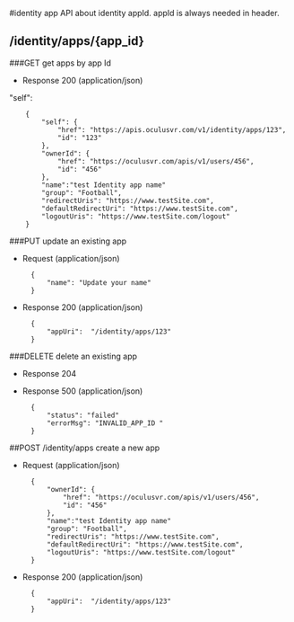 #identity app
API about identity appId. appId is always needed in header.

## /identity/apps/{app_id}
###GET
get apps by app Id

+ Response 200 (application/json)

"self":

        {
            "self": {
                "href": "https://apis.oculusvr.com/v1/identity/apps/123",
                "id": "123"
            },
            "ownerId": {
                "href": "https://oculusvr.com/apis/v1/users/456",
                "id": "456"
            },
            "name":"test Identity app name"
            "group": "Football",
            "redirectUris": "https://www.testSite.com",
            "defaultRedirectUri": "https://www.testSite.com",
            "logoutUris": "https://www.testSite.com/logout"
        }

###PUT
update an existing app

+ Request (application/json)

        {
            "name": "Update your name"
        }

+ Response 200 (application/json)

        {
            "appUri":  "/identity/apps/123"
        }

###DELETE
delete an existing app

+ Response 204

+ Response 500 (application/json)

        {
            "status": "failed"
            "errorMsg": "INVALID_APP_ID "
        }

##POST /identity/apps
create a new app

+ Request (application/json)

        {
            "ownerId": {
                "href": "https://oculusvr.com/apis/v1/users/456",
                "id": "456"
            },
            "name":"test Identity app name"
            "group": "Football",
            "redirectUris": "https://www.testSite.com",
            "defaultRedirectUri": "https://www.testSite.com",
            "logoutUris": "https://www.testSite.com/logout"
        }

+ Response 200 (application/json)

        {
            "appUri":  "/identity/apps/123"
        }